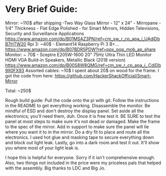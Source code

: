 Very Brief Guide:
====================
Mirror: ~110$ after shipping -Two Way Glass Mirror - 12" x 24" - Mirropane - 1/4" Thickness - Flat Edge Polished - for Smart Mirrors, Hidden Televisions, Security and Surveillance Applications https://www.amazon.com/dp/B01MSAZ3PN/ref=cm_sw_r_cp_apa_i_UAdiDbB7HTW20 Rpi 3: ~40$ - Element14 Raspberry Pi 3 B+... https://www.amazon.com/dp/B07BDR5PDW?ref=ppx_pop_mob_ap_share Monitor: ~ 70$ - Sceptre E205W-1600 20" 75Hz Ultra Thin LED Monitor HDMI VGA Build-in Speakers, Metallic Black (2018 version) https://www.amazon.com/dp/B00S8W8QMG/ref=cm_sw_r_cp_apa_i_.CdiDb9X0FX93 Assorted cables: ~10$ I spent about 20$ on wood for the frame. I got the code from here: https://github.com/HackerShackOfficial/Smart-Mirror

Total: ~250$

Rough build guide: Pull the code onto the pi with git. Follow the instructions in the README to get everything working. Disassemble the monitor. Be mindful of ESD and don't destroy the display panel. Set aside all the electronics; you'll need them, duh. Once it is free test it. BE SURE to test the panel at most steps to make sure it's not dead or damaged. Make the frame to the spec of the mirror. Add in support to make sure the panel will lie where you want it to in the mirror. Do a dry fit to place and route all the electronics. I used hot glue and masking tape to secure everything down and block out light leak. Lastly, go into a dark room and test it out. It'll show you where most of your light leak is.

I hope this is helpful for everyone. Sorry if it isn't comprehensive enough. Also, two things not included in the price were my priceless pals that helped with the assembly. Big thanks to LDC and Big Jo.
